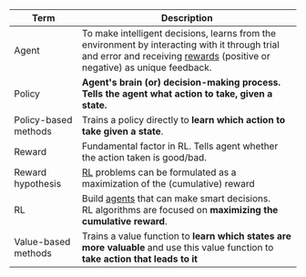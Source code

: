 | Term | Description |
| - | - |
| <a id="agent"></a>Agent | To make intelligent decisions, learns from the environment by interacting with it through trial and error and receiving [rewards](#reward) (positive or negative) as unique feedback. | 
| <a id="policy"></a>Policy | <b>Agent's brain (or) decision-making process<b>. Tells the agent what action to take, given a state. |
| Policy-based methods | Trains a policy directly to <b>learn which action to take given a state</b>. | 
| <a id="reward"></a>Reward | Fundamental factor in RL. Tells agent whether the action taken is good/bad. |
| Reward hypothesis | [RL](#RL) problems can be formulated as a maximization of the (cumulative) reward | 
| <a id="RL"></a>RL |  Build [agents](#agent) that can make smart decisions. <br>RL algorithms are focused on <b>maximizing the cumulative reward</b>. | 
| Value-based methods | Trains a value function to <b>learn which states are more valuable</b> and use this value function to <b>take action that leads to it</b> |
